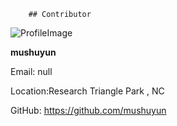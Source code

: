 
		## Contributor 
		
![ProfileImage](https://avatars3.githubusercontent.com/u/56772371?v=4)
		
**mushuyun**
		
Email: null
		
Location:Research Triangle Park , NC
		
GitHub: https://github.com/mushuyun
		